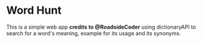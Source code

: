 # Word Hunt

This is a simple web app **credits to @RoadsideCoder** using dictionaryAPI to search for a word's meaning, example for its usage and its synonyms.
